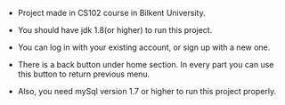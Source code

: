 - Project made in CS102 course in Bilkent University.

- You should have jdk 1.8(or higher) to run this project.

- You can log in with your existing account, or sign up with a new one.

- There is a back button under home section. In every part you can use this button to return previous menu.

- Also, you need mySql version 1.7 or higher to run this project properly.

